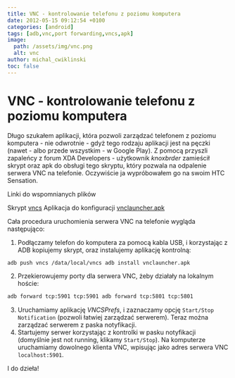 ```yaml
---
title: VNC - kontrolowanie telefonu z poziomu komputera
date: 2012-05-15 09:12:54 +0100
categories: [android]
tags: [adb,vnc,port forwarding,vncs,apk]
image:
  path: /assets/img/vnc.png
  alt: vnc
author: michal_cwiklinski
toc: false
---
```


# VNC - kontrolowanie telefonu z poziomu komputera

Długo szukałem aplikacji, która pozwoli zarządzać telefonem z poziomu komputera  - nie odwrotnie - gdyż tego rodzaju aplikacji jest na pęczki (nawet - albo przede wszystkim - w Google Play). Z pomocą przyszli zapaleńcy z forum XDA Developers - użytkownik _knoxbrder_ zamieścił skrypt oraz apk do obsługi tego skryptu, który pozwala na odpalenie serwera VNC na telefonie. Oczywiście ja wypróbowałem go na swoim HTC Sensation.

Linki do wspomnianych plików

Skrypt [vncs](https://www.dropbox.com/s/u7j32pqa344mkho/vncs)
Aplikacja do konfiguracji [vnclauncher.apk](https://www.dropbox.com/s/k19lcd6f1c9hq44/vnclauncher.apk)

Cała procedura uruchomienia serwera VNC na telefonie wygląda następująco:
1. Podłączamy telefon do komputera za pomocą kabla USB, i korzystając z ADB kopiujemy skrypt, oraz instalujemy aplikację kontrolną:
```bash
adb push vncs /data/local/vncs adb install vnclauncher.apk
```
2. Przekierowujemy porty dla serwera VNC, żeby działały na lokalnym hoście: 
```bash
adb forward tcp:5901 tcp:5901 adb forward tcp:5801 tcp:5801
```
3. Uruchamiamy aplikację _VNCSPrefs_, i zaznaczamy opcję `Start/Stop Notification` (pozwoli łatwiej zarządzać serwerem). Teraz można zarządzać serwerem z paska notyfikacji.
4. Startujemy serwer korzystając z kontrolki w pasku notyfikacji (domyślnie jest not running, klikamy `Start/Stop`).
Na komputerze uruchamiamy dowolnego klienta VNC, wpisując jako adres serwera VNC `localhost:5901`.

I do dzieła!